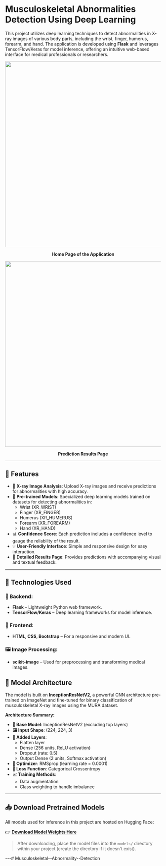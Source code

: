 # Musculoskeletal Abnormalities Detection Using Deep Learning

This project utilizes deep learning techniques to detect abnormalities in X-ray images of various body parts, including the wrist, finger, humerus, forearm, and hand. The application is developed using **Flask** and leverages TensorFlow/Keras for model inference, offering an intuitive web-based interface for medical professionals or researchers.

<div align="center">
  <img src="home.jpg" width="600"/>
  <p><strong>Home Page of the Application</strong></p>

  <img src="predict.jpg" width="600"/>
  <p><strong>Prediction Results Page</strong></p>
</div>

---

## 🚀 Features

- 🩻 **X-ray Image Analysis**: Upload X-ray images and receive predictions for abnormalities with high accuracy.
- 🧠 **Pre-trained Models**: Specialized deep learning models trained on datasets for detecting abnormalities in:
  - Wrist (XR_WRIST)
  - Finger (XR_FINGER)
  - Humerus (XR_HUMERUS)
  - Forearm (XR_FOREARM)
  - Hand (XR_HAND)
- 📊 **Confidence Score**: Each prediction includes a confidence level to gauge the reliability of the result.
- 💡 **User-Friendly Interface**: Simple and responsive design for easy interaction.
- 📄 **Detailed Results Page**: Provides predictions with accompanying visual and textual feedback.

---

## 🧰 Technologies Used

### 🔧 Backend:
- **Flask** – Lightweight Python web framework.
- **TensorFlow/Keras** – Deep learning frameworks for model inference.

### 🎨 Frontend:
- **HTML, CSS, Bootstrap** – For a responsive and modern UI.

### 🖼️ Image Processing:
- **scikit-image** – Used for preprocessing and transforming medical images.

## 🧠 Model Architecture

The model is built on **InceptionResNetV2**, a powerful CNN architecture pre-trained on ImageNet and fine-tuned for binary classification of musculoskeletal X-ray images using the MURA dataset.

**Architecture Summary:**

- **🔗 Base Model**: InceptionResNetV2 (excluding top layers)
- **🖼️ Input Shape**: (224, 224, 3)
- **🧱 Added Layers**:
  - Flatten layer
  - Dense (256 units, ReLU activation)
  - Dropout (rate: 0.5)
  - Output Dense (2 units, Softmax activation)
- **🧪 Optimizer**: RMSprop (learning rate = 0.0001)
- **🧮 Loss Function**: Categorical Crossentropy
- **📈 Training Methods**:
  - Data augmentation
  - Class weighting to handle imbalance
---

## 📥 Download Pretrained Models

All models used for inference in this project are hosted on Hugging Face:

👉 [**Download Model Weights Here**](https://huggingface.co/thor15/Musculoskeletal-Abnormalities-Detection-by-DL/tree/main)

> After downloading, place the model files into the `models/` directory within your project (create the directory if it doesn't exist).

---# Musculoskeletal--Abnormality--Detection
